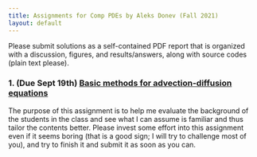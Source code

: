 ```yaml
---
title: Assignments for Comp PDEs by Aleks Donev (Fall 2021)
layout: default
---
```


Please submit solutions as a self-contained PDF report that is organized with a discussion, figures, and results/answers, along with source codes (plain text please).

### 1. (Due Sept 19th) [Basic methods for advection-diffusion equations](Assignments/BasicAdvDiff.pdf)

The purpose of this assignment is to help me evaluate the background of the students in the class and see what I can assume is familiar and thus tailor the contents better. Please invest some effort into this assignment even if it seems boring (that is a good sign; I will try to challenge most of you), and try to finish it and submit it as soon as you can.
